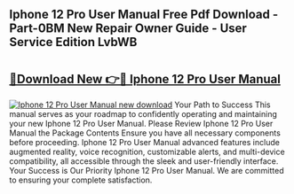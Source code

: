 ## Iphone 12 Pro User Manual Free Pdf Download - Part-0BM New Repair Owner Guide - User Service Edition LvbWB

# <h2><a href="http://bc15533.oget.top/?id=Iphone+12+Pro+User+Manual">🔗Download New 👉🔴 Iphone 12 Pro User Manual</a></h2>

[![Iphone 12 Pro User Manual new download](https://i.imgur.com/5g1atiW.png)](http://bc15533.oget.top/?id=Iphone+12+Pro+User+Manual)
Your Path to Success This manual serves as your roadmap to confidently operating and maintaining your new Iphone 12 Pro User Manual. Please Review Iphone 12 Pro User Manual the Package Contents Ensure you have all necessary components before proceeding. Iphone 12 Pro User Manual advanced features include augmented reality, voice recognition, customizable alerts, and multi-device compatibility, all accessible through the sleek and user-friendly interface. Your Success is Our Priority Iphone 12 Pro User Manual. We are committed to ensuring your complete satisfaction.

